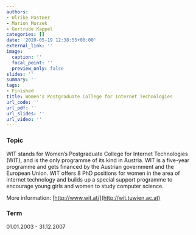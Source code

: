 ```yaml
---
authors:
- Ulrike Pastner
- Marion Murzek
- Gertrude Kappel
categories: []
date: '2020-05-19 12:38:55+00:00'
external_link: ''
image:
  caption: ''
  focal_point: ''
  preview_only: false
slides: ''
summary: ''
tags:
- Finished
title: Women's Postgraduate College for Internet Technologies
url_code: ''
url_pdf: ''
url_slides: ''
url_video: ''
---
```


### Topic

WIT stands for Women’s Postgraduate College for Internet Technologies (WIT), and is the only programme of its kind in Austria. WIT is a five-year programme and gets financed by the Austrian government and the European Union. WIT offers 8 PhD positions for women in the area of internet technology and builds up a special support programme to encourage young girls and women to study computer science.

More information: [http://www.wit.at/](http://wit.tuwien.ac.at)

### Term

01.01.2003 - 31.12.2007